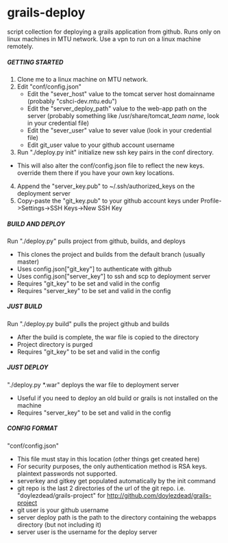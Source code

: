 # grails-deploy
script collection for deploying a grails application from github. Runs only on linux machines in MTU network. Use a vpn to run on a linux machine remotely. 

##### GETTING STARTED
1. Clone me to a linux machine on MTU network.
2. Edit "conf/config.json"
   - Edit the "sever_host" value to the tomcat server host domainname (probably "cshci-dev.mtu.edu")  
   - Edit the "server_deploy_path" value to the web-app path on the server (probably something like /usr/share/tomcat_*team name*, look in your credential file)
   - Edit the "sever_user" value to sever value (look in your credential file)
   - Edit git_user value to your github account username
3. Run "./deploy.py init" initialize new ssh key pairs in the conf directory.
  - This will also alter the conf/config.json file to reflect the new keys. override them there if you have your own key locations.
4. Append the "server_key.pub" to ~/.ssh/authorized_keys on the deployment server
5. Copy-paste the "git_key.pub" to your github account keys under Profile->Settings->SSH Keys->New SSH Key

##### BUILD AND DEPLOY
Run "./deploy.py" pulls project from github, builds, and deploys
- This clones the project and builds from the default branch (usually master)
- Uses config.json["git_key"] to authenticate with github
- Uses config.json["server_key"] to ssh and scp to deployment server
- Requires "git_key" to be set and valid in the config
- Requires "server_key" to be set and valid in the config

##### JUST BUILD
Run "./deploy.py build" pulls the project github and builds
- After the build is complete, the war file is copied to the directory
- Project directory is purged
- Requires "git_key" to be set and valid in the config

##### JUST DEPLOY
"./deploy.py \*.war" deploys the war file to deployment server
- Useful if you need to deploy an old build or grails is not installed on the machine
- Requires "server_key" to be set and valid in the config

##### CONFIG FORMAT
"conf/config.json"
- This file must stay in this location (other things get created here)
- For security purposes, the only authentication method is RSA keys. plaintext passwords not supported.
- serverkey and gitkey  get populated automatically by the init command
- git repo is the last 2 directories of the url of the git repo. i.e. "doylezdead/grails-project" for http://github.com/doylezdead/grails-project
- git user is your github username
- server deploy path is the path to the directory containing the webapps directory (but not including it)
- server user is the username for the deploy server   
    
    

